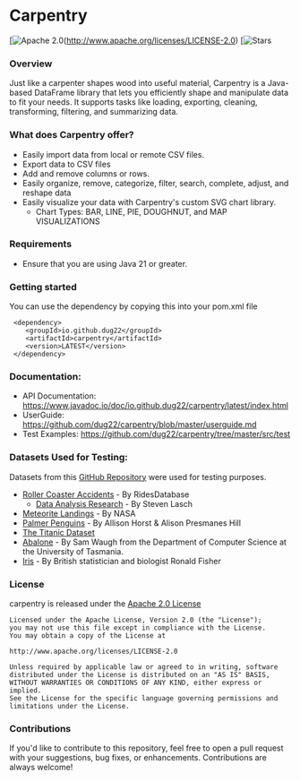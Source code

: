 Carpentry
=======

[![Apache 2.0](https://img.shields.io/github/license/nebula-plugins/nebula-project-plugin.svg)(http://www.apache.org/licenses/LICENSE-2.0)
[![Stars](https://img.shields.io/github/stars/dug22/carpentry.svg)

### Overview

Just like a carpenter shapes wood into useful material, Carpentry is a Java-based DataFrame library that lets you efficiently shape and manipulate data to fit your needs.
It supports tasks like loading, exporting, cleaning, transforming, filtering, and summarizing data.

### What does Carpentry offer?

* Easily import data from local or remote CSV files.
* Export data to CSV files
* Add and remove columns or rows.
* Easily organize, remove, categorize, filter, search, complete, adjust, and reshape data
* Easily visualize your data with Carpentry's custom SVG chart library.
    - Chart Types: BAR, LINE, PIE, DOUGHNUT, and MAP VISUALIZATIONS

### Requirements

- Ensure that you are using Java 21 or greater.

### Getting started

You can use the dependency by copying this into your pom.xml file

~~~
 <dependency>
    <groupId>io.github.dug22</groupId>
    <artifactId>carpentry</artifactId>
    <version>LATEST</version>
 </dependency>
~~~

### Documentation:
- API Documentation: https://www.javadoc.io/doc/io.github.dug22/carpentry/latest/index.html
- UserGuide: https://github.com/dug22/carpentry/blob/master/userguide.md
- Test Examples: https://github.com/dug22/carpentry/tree/master/src/test

### Datasets Used for Testing:
Datasets from this [GitHub Repository](https://github.com/dug22/datasets/tree/main) were used for testing purposes. 
* [Roller Coaster Accidents](https://ridesdatabase.org/saferparks/data/) - By RidesDatabase
   * [Data Analysis Research](https://www.kaggle.com/datasets/stevenlasch/roller-coaster-accidents) - By Steven Lasch
* [Meteorite Landings](https://data.nasa.gov/docs/legacy/meteorite_landings/Meteorite_Landings.csv) - By NASA
* [Palmer Penguins](https://github.com/allisonhorst/palmerpenguins) - By Allison Horst & Alison Presmanes Hill
* [The Titanic Dataset](https://www.kaggle.com/competitions/titanic)
* [Abalone](https://archive.ics.uci.edu/ml/datasets/abalone) - By Sam Waugh from the Department of Computer Science at the University of Tasmania.
* [Iris](https://en.wikipedia.org/wiki/Iris_flower_data_set) - By British statistician and biologist Ronald Fisher
### License
carpentry is released under the [Apache 2.0 License](https://github.com/dug22/carpentry/blob/master/LICENSE)
```
Licensed under the Apache License, Version 2.0 (the "License");
you may not use this file except in compliance with the License.
You may obtain a copy of the License at
 
http://www.apache.org/licenses/LICENSE-2.0
 
Unless required by applicable law or agreed to in writing, software
distributed under the License is distributed on an "AS IS" BASIS,
WITHOUT WARRANTIES OR CONDITIONS OF ANY KIND, either express or implied.
See the License for the specific language governing permissions and
limitations under the License.
```

### Contributions
If you'd like to contribute to this repository, feel free to open a pull request with your suggestions, bug fixes, or enhancements. Contributions are always welcome!




